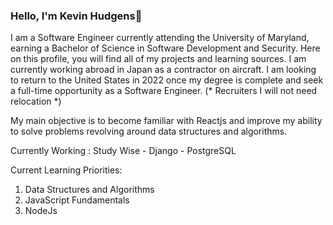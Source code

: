 ### Hello, I'm Kevin Hudgens👋

I am a Software Engineer currently attending the University of Maryland, earning a Bachelor of Science in Software Development and Security. Here on this profile, you will find all of my projects and learning sources. I am currently working abroad in Japan as a contractor on aircraft. I am looking to return to the United States in 2022 once my degree is complete and seek a full-time opportunity as a Software Engineer. (* Recruiters I will not need relocation *)

My main objective is to become familiar with Reactjs and improve my ability to solve problems revolving around data structures and algorithms.

Currently Working : Study Wise 
        - Django
        - PostgreSQL
        
Current Learning Priorities:
1. Data Structures and Algorithms
2. JavaScript Fundamentals
3. NodeJs

